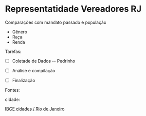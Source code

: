 # Representatidade Vereadores RJ

Comparações com mandato passado e população
- Gênero 
- Raça
- Renda

Tarefas:
- [ ] Coletade de Dados -- Pedrinho
- [ ] Análise e compilação
- [ ] Finalização



Fontes:

cidade:

[IBGE cidades / Rio de Janeiro](http://cidades.ibge.gov.br/xtras/perfil.php?codmun=330455)
